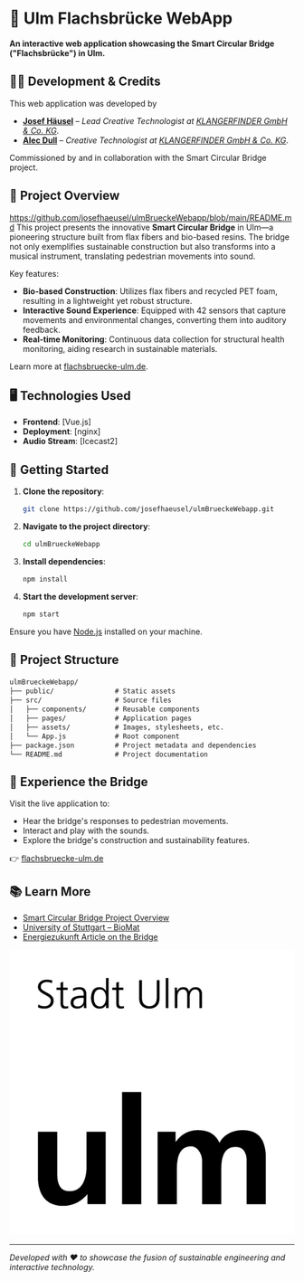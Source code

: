 # 🌉 Ulm Flachsbrücke WebApp

**An interactive web application showcasing the Smart Circular Bridge ("Flachsbrücke") in Ulm.**

## 👨‍💻 Development & Credits

This web application was developed by

- **[Josef Häusel](https://github.com/josefhaeusel)** – *Lead Creative Technologist at [KLANGERFINDER GmbH & Co. KG](https://klangerfinder.de)*.
- **[Alec Dull](https://github.com/AlecDull)** – *Creative Technologist at [KLANGERFINDER GmbH & Co. KG](https://klangerfinder.de)*.

Commissioned by and in collaboration with the Smart Circular Bridge project.

## 🎯 Project Overview
https://github.com/josefhaeusel/ulmBrueckeWebapp/blob/main/README.md
This project presents the innovative **Smart Circular Bridge** in Ulm—a pioneering structure built from flax fibers and bio-based resins. The bridge not only exemplifies sustainable construction but also transforms into a musical instrument, translating pedestrian movements into sound.

Key features:

- **Bio-based Construction**: Utilizes flax fibers and recycled PET foam, resulting in a lightweight yet robust structure.
- **Interactive Sound Experience**: Equipped with 42 sensors that capture movements and environmental changes, converting them into auditory feedback.
- **Real-time Monitoring**: Continuous data collection for structural health monitoring, aiding research in sustainable materials.

Learn more at [flachsbruecke-ulm.de](https://flachsbruecke-ulm.de).

## 🖥️ Technologies Used

- **Frontend**: [Vue.js]
- **Deployment**: [nginx]
- **Audio Stream**: [Icecast2]


## 🚀 Getting Started

1. **Clone the repository**:
   ```bash
   git clone https://github.com/josefhaeusel/ulmBrueckeWebapp.git
   ```
2. **Navigate to the project directory**:
   ```bash
   cd ulmBrueckeWebapp
   ```
3. **Install dependencies**:
   ```bash
   npm install
   ```
4. **Start the development server**:
   ```bash
   npm start
   ```

Ensure you have [Node.js](https://nodejs.org/) installed on your machine.

## 📁 Project Structure

```plaintext
ulmBrueckeWebapp/
├── public/               # Static assets
├── src/                  # Source files
│   ├── components/       # Reusable components
│   ├── pages/            # Application pages
│   ├── assets/           # Images, stylesheets, etc.
│   └── App.js            # Root component
├── package.json          # Project metadata and dependencies
└── README.md             # Project documentation
```

## 🎵 Experience the Bridge

Visit the live application to:

- Hear the bridge's responses to pedestrian movements.
- Interact and play with the sounds.
- Explore the bridge's construction and sustainability features.

👉 [flachsbruecke-ulm.de](https://flachsbruecke-ulm.de)

## 📚 Learn More

- [Smart Circular Bridge Project Overview](https://vb.nweurope.eu/projects/project-search/smart-circular-bridge-scb-for-pedestrians-and-cyclists-in-a-circular-built-environment/)
- [University of Stuttgart – BioMat](https://www.uni-stuttgart.de/en/research/profile/biomat/)
- [Energiezukunft Article on the Bridge](https://www.energiezukunft.eu/bauen/bio-basierte-bruecke-in-ulm-macht-musik)

![Flachsbrücke Ulm](/public/favicon.jpg)

---

*Developed with ❤️ to showcase the fusion of sustainable engineering and interactive technology.*
